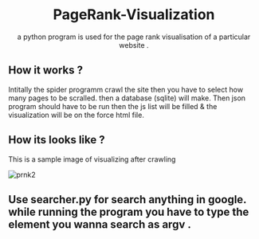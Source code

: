 <h1 align="center"> PageRank-Visualization </h1>
<p align="center">a python program is used for the page rank visualisation of a particular website . </p>

## How it works ?
Intitally the spider programm crawl the site then you have to select how many pages to be scralled. then a database (sqlite)
will make. Then json program should have to be run then the js list will be filled & the visualization will be on the force html file.

## How its looks like ?
This is a sample image of visualizing after crawling 

![prnk2](https://user-images.githubusercontent.com/26269305/44898507-bf00f280-ad1c-11e8-9a4c-c950cbc797e4.png)


## Use searcher.py for search anything in google. while running the program you have to type the element you wanna search as argv .
